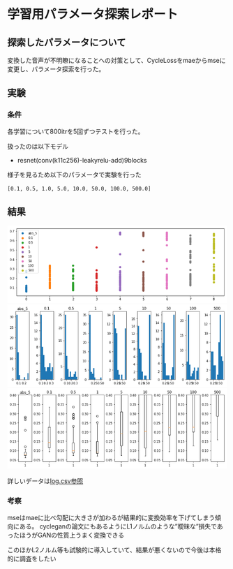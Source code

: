 # 学習用パラメータ探索レポート
## 探索したパラメータについて

 変換した音声が不明瞭になることへの対策として、CycleLossをmaeからmseに変更し、パラメータ探索を行った。

## 実験

### 条件
 各学習について800itrを5回ずつテストを行った。

 扱ったのは以下モデル
 - resnet(conv(k11c256)-leakyrelu-add)9blocks
 
 様子を見るため以下のパラメータで実験を行った
 ```
 [0.1, 0.5, 1.0, 5.0, 10.0, 50.0, 100.0, 500.0]
 ```

 ## 結果
![散布図](scatter.png "scatter")
![ヒストグラム](hist.png "hist")
![箱ひげ図](box.png "box")
 
詳しいデータは[log.csv参照](log.csv)

### 考察
 mseはmaeに比べ勾配に大きさが加わるが結果的に変換効率を下げてしまう傾向にある。
 cycleganの論文にもあるようにL1ノルムのような”曖昧な”損失であったほうがGANの性質上うまく変換できる

 このほかL2ノルム等も試験的に導入していて、結果が悪くないので今後は本格的に調査をしたい

  